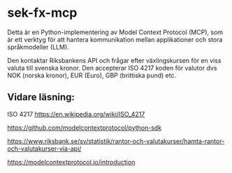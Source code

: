 # sek-fx-mcp

Detta är en Python-implementering av Model Context Protocol (MCP), som är ett verktyg för att hantera kommunikation mellan applikationer och stora språkmodeller (LLM).

Den kontaktar Riksbankens API och frågar efter växlingskursen för en viss valuta till svenska kronor. Den accepterar ISO 4217 koden för valutor dvs NOK (norska kronor), EUR (Euro), GBP (brittiska pund) etc.

## Vidare läsning:
ISO 4217
https://en.wikipedia.org/wiki/ISO_4217

https://github.com/modelcontextprotocol/python-sdk

https://www.riksbank.se/sv/statistik/rantor-och-valutakurser/hamta-rantor-och-valutakurser-via-api/

https://modelcontextprotocol.io/introduction